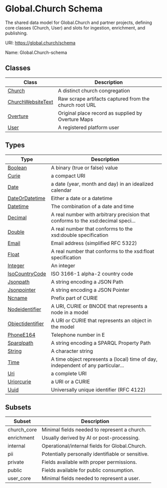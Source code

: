 # Global.Church Schema

The shared data model for Global.Church and partner projects, defining core classes (Church, User) and slots for ingestion, enrichment, and publishing.


URI: https://global.church/schema

Name: Global.Church-schema



## Classes

| Class | Description |
| --- | --- |
| [Church](Church.md) | A distinct church congregation |
| [ChurchWebsiteText](ChurchWebsiteText.md) | Raw scrape artifacts captured from the church root URL |
| [Overture](Overture.md) | Original place record as supplied by Overture Maps |
| [User](User.md) | A registered platform user |



## Types

| Type | Description |
| --- | --- |
| [Boolean](Boolean.md) | A binary (true or false) value |
| [Curie](Curie.md) | a compact URI |
| [Date](Date.md) | a date (year, month and day) in an idealized calendar |
| [DateOrDatetime](DateOrDatetime.md) | Either a date or a datetime |
| [Datetime](Datetime.md) | The combination of a date and time |
| [Decimal](Decimal.md) | A real number with arbitrary precision that conforms to the xsd:decimal speci... |
| [Double](Double.md) | A real number that conforms to the xsd:double specification |
| [Email](Email.md) | Email address (simplified RFC 5322) |
| [Float](Float.md) | A real number that conforms to the xsd:float specification |
| [Integer](Integer.md) | An integer |
| [IsoCountryCode](IsoCountryCode.md) | ISO 3166-1 alpha-2 country code |
| [Jsonpath](Jsonpath.md) | A string encoding a JSON Path |
| [Jsonpointer](Jsonpointer.md) | A string encoding a JSON Pointer |
| [Ncname](Ncname.md) | Prefix part of CURIE |
| [Nodeidentifier](Nodeidentifier.md) | A URI, CURIE or BNODE that represents a node in a model |
| [Objectidentifier](Objectidentifier.md) | A URI or CURIE that represents an object in the model |
| [PhoneE164](PhoneE164.md) | Telephone number in E |
| [Sparqlpath](Sparqlpath.md) | A string encoding a SPARQL Property Path |
| [String](String.md) | A character string |
| [Time](Time.md) | A time object represents a (local) time of day, independent of any particular... |
| [Uri](Uri.md) | a complete URI |
| [Uriorcurie](Uriorcurie.md) | a URI or a CURIE |
| [Uuid](Uuid.md) | Universally unique identifier (RFC 4122) |

## Subsets

| Subset | Description |
| --- | --- |
| church_core | Minimal fields needed to represent a church. |
| enrichment | Usually derived by AI or post-processing. |
| internal | Operational/internal fields for Global.Church. |
| pii | Potentially personally identifiable or sensitive. |
| private | Fields available with proper permissions. |
| public | Fields available for public consumption. |
| user_core | Minimal fields needed to represent a user. |
